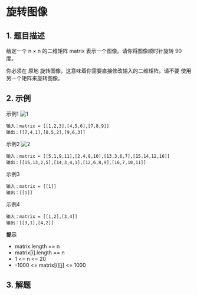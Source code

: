 # 旋转图像

## 1. 题目描述
给定一个 n × n 的二维矩阵 matrix 表示一个图像。请你将图像顺时针旋转 90 度。

你必须在 原地 旋转图像，这意味着你需要直接修改输入的二维矩阵。请不要 使用另一个矩阵来旋转图像。

## 2. 示例
示例1
![1](https://assets.leetcode.com/uploads/2020/08/28/mat1.jpg)
```
输入：matrix = [[1,2,3],[4,5,6],[7,8,9]]
输出：[[7,4,1],[8,5,2],[9,6,3]]
```

示例2
![2](https://assets.leetcode.com/uploads/2020/08/28/mat2.jpg)
```
输入：matrix = [[5,1,9,11],[2,4,8,10],[13,3,6,7],[15,14,12,16]]
输出：[[15,13,2,5],[14,3,4,1],[12,6,8,9],[16,7,10,11]]
```

示例3
```
输入：matrix = [[1]]
输出：[[1]]
```

示例4
```
输入：matrix = [[1,2],[3,4]]
输出：[[3,1],[4,2]]
```

**提示**  
- matrix.length == n
- matrix[i].length == n
- 1 <= n <= 20
- -1000 <= matrix[i][j] <= 1000

## 3. 解题
